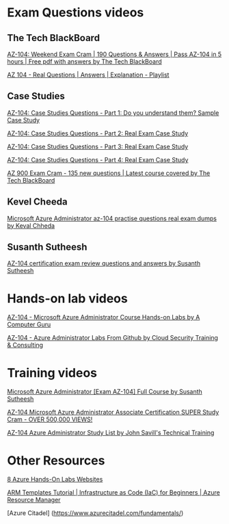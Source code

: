 # Exam Questions videos

## The Tech BlackBoard

[AZ-104: Weekend Exam Cram | 190 Questions & Answers | Pass AZ-104 in 5 hours | Free pdf with answers by The Tech BlackBoard](https://www.youtube.com/watch?v=QGZWqYIpOMw)

[AZ 104 - Real Questions | Answers | Explanation - Playlist](https://youtube.com/playlist?list=PL0AYtrUw-NRTX9NFza7kfTDlxYaKxooCk)

## Case Studies

[AZ-104: Case Studies Questions - Part 1: Do you understand them? Sample Case Study](https://youtu.be/VFTttRXOFGY)

[AZ-104: Case Studies Questions - Part 2: Real Exam Case Study](https://youtu.be/k3N26uTOrQE)

[AZ-104: Case Studies Questions - Part 3: Real Exam Case Study](https://youtu.be/LM07tA4BMwI)

[AZ-104: Case Studies Questions - Part 4: Real Exam Case Study](https://youtu.be/TffyYaHTQvo)

[AZ 900 Exam Cram - 135 new questions | Latest course covered by The Tech BlackBoard](https://youtu.be/R32_e358RZw)

## Kevel Cheeda

[Microsoft Azure Administrator az-104 practise questions real exam dumps by Keval Chheda](https://youtu.be/wQCDs1earSY)

## Susanth Sutheesh

[AZ-104 certification exam review questions and answers by Susanth Sutheesh](https://youtu.be/rr74T-HgqzI)


# Hands-on lab videos

[AZ-104 - Microsoft Azure Administrator Course Hands-on Labs by A Computer Guru](https://youtube.com/playlist?list=PLf2TKe70Vk1PhF_3GvHIu3UHZQze8zJGd)

[AZ-104 - Azure Administrator Labs From Github by Cloud Security Training & Consulting](https://youtube.com/playlist?list=PL0tdq6BH7heAIJEQw3RpvbZhqgrbpfnGF)


# Training videos

[Microsoft Azure Administrator [Exam AZ-104] Full Course by Susanth Sutheesh](https://youtu.be/I1zvntPHNMk)

[AZ-104 Microsoft Azure Administrator Associate Certification SUPER Study Cram - OVER 500,000 VIEWS!](https://www.youtube.com/watch?v=VOod_VNgdJk&list=PLlVtbbG169nHz2qfLvPsAz9CnnXofhmcA&index=13)

[AZ-104 Azure Administrator Study List by John Savill's Technical Training](https://youtube.com/playlist?list=PLlVtbbG169nGlGPWs9xaLKT1KfwqREHbs)

# Other Resources

[8 Azure Hands-On Labs Websites](https://softwarearchitect.ca/8-azure-hands-on-labs/)

[ARM Templates Tutorial | Infrastructure as Code (IaC) for Beginners | Azure Resource Manager](https://youtu.be/Ge_Sp-1lWZ4)

[Azure Citadel] (https://www.azurecitadel.com/fundamentals/)
